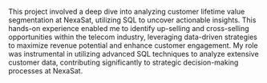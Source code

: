 This project involved a deep dive into analyzing customer lifetime value segmentation at NexaSat, utilizing SQL to uncover actionable insights. This hands-on experience enabled me to identify up-selling and cross-selling opportunities within the telecom industry, leveraging data-driven strategies to maximize revenue potential and enhance customer engagement. My role was instrumental in utilizing advanced SQL techniques to analyze extensive customer data, contributing significantly to strategic decision-making processes at NexaSat.
